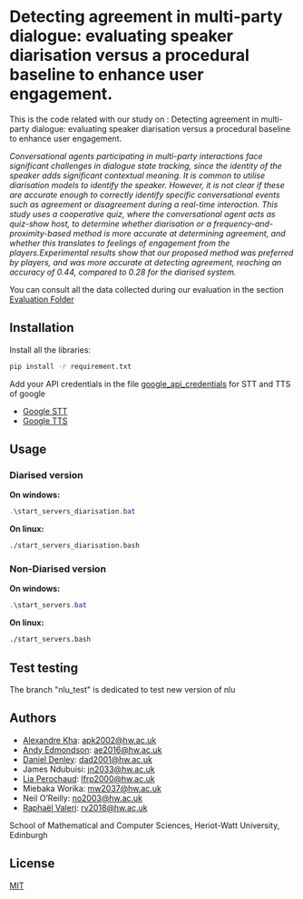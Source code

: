 # Detecting agreement in multi-party dialogue: evaluating speaker diarisation versus a procedural baseline to enhance user engagement.

This is the code related with our study on : Detecting agreement in multi-party dialogue: evaluating speaker diarisation versus a procedural baseline to enhance user engagement.

*Conversational agents participating in multi-party interactions face significant challenges in dialogue state tracking, since the identity of the speaker adds significant contextual meaning. It is common to utilise diarisation models to identify the speaker. However, it is not clear if these are accurate enough to correctly identify specific conversational events such as agreement or disagreement during a real-time interaction. This study uses a cooperative quiz, where the conversational agent acts as quiz-show host, to determine whether diarisation or a frequency-and-proximity-based method is more accurate at determining agreement, and whether this translates to feelings of engagement from the players.Experimental results show that our proposed method was preferred by players, and was more accurate at detecting agreement, reaching an accuracy of 0.44, compared to 0.28 for the diarised system.*

You can consult all the data collected during our evaluation in the section [Evaluation Folder](Evaluation/)

## Installation

Install all the libraries:

```bash
pip install -r requirement.txt
```
Add your API credentials in the file [google_api_credentials](google_api_credentials.json) for STT and TTS of google
- [Google STT](https://cloud.google.com/speech-to-text)
- [Google TTS](https://cloud.google.com/text-to-speech)

## Usage

### Diarised version

**On windows:**

```powershell
.\start_servers_diarisation.bat
```

**On linux:**

```bash
./start_servers_diarisation.bash
```

### Non-Diarised version

**On windows:**

```powershell
.\start_servers.bat
```

**On linux:**

```bash
./start_servers.bash
```
## Test testing 
The branch "nlu_test" is dedicated to test new version of nlu 


## Authors
- [Alexandre Kha](https://github.com/Ottogod): apk2002@hw.ac.uk
- [Andy Edmondson](https://github.com/Levinin): ae2016@hw.ac.uk
- [Daniel Denley](https://github.com/ddenley): dad2001@hw.ac.uk
- James Ndubuisi: jn2033@hw.ac.uk
- [Lia Perochaud](https://github.com/Lisnivia): lfrp2000@hw.ac.uk
- Miebaka Worika: mw2037@hw.ac.uk
- Neil O’Reilly: no2003@hw.ac.uk
- [Raphaël Valeri](https://github.com/RaphValeri): rv2018@hw.ac.uk

School of Mathematical and Computer Sciences, Heriot-Watt University, Edinburgh

## License

[MIT](https://choosealicense.com/licenses/mit/)


